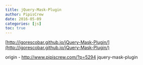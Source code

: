 ```yaml
---
title: jQuery-Mask-Plugin
author: PipisCrew
date: 2016-05-09
categories: [js]
toc: true
---
```


[http://igorescobar.github.io/jQuery-Mask-Plugin/](http://igorescobar.github.io/jQuery-Mask-Plugin/)

origin - http://www.pipiscrew.com/?p=5294 jquery-mask-plugin